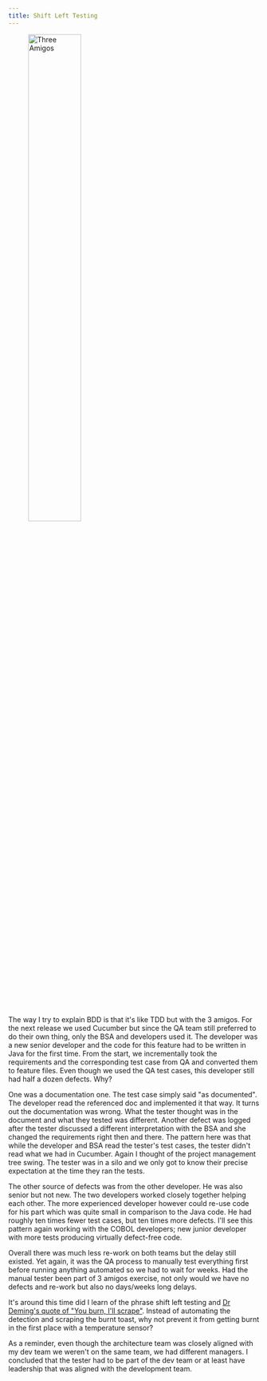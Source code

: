 ```yaml
---
title: Shift Left Testing
---
```


<figure>
    <img src="{{ site.baseurl }}/assets/images/amigos.jpg" alt="Three Amigos" title="Three Amigos" style="width:50%;" />
</figure>

The way I try to explain BDD is that it's like TDD but with the 3 amigos. 
For the next release we used Cucumber but since the QA team still preferred to do their own thing, only the BSA and developers used it. 
The developer was a new senior developer and the code for this feature had to be written in Java for the first time. 
From the start, we incrementally took the requirements and the corresponding test case from QA and converted them to feature files. 
Even though we used the QA test cases, this developer still had half a dozen defects. Why? 

One was a documentation one. The test case simply said "as documented". The developer read the referenced doc and implemented it that way. 
It turns out the documentation was wrong. What the tester thought was in the document and what they tested was different. 
Another defect was logged after the tester discussed a different interpretation with the BSA and she changed the requirements right then and there. 
The pattern here was that while the developer and BSA read the tester's test cases, the tester didn't read what we had in Cucumber. 
Again I thought of the project management tree swing. The tester was in a silo and we only got to know their precise expectation at the time they ran the tests.

The other source of defects was from the other developer. He was also senior but not new. The two developers worked closely together helping each other. 
The more experienced developer however could re-use code for his part which was quite small in comparison to the Java code. 
He had roughly ten times fewer test cases, but ten times more defects. 
I'll see this pattern again working with the COBOL developers; new junior developer with more tests producing virtually defect-free code.

Overall there was much less re-work on both teams but the delay still existed. 
Yet again, it was the QA process to manually test everything first before running anything automated so we had to wait for weeks. 
Had the manual tester been part of 3 amigos exercise, not only would we have no defects and re-work but also no days/weeks long delays. 

It's around this time did I learn of the phrase shift left testing and [Dr Deming's quote of "You burn, I'll scrape"](https://deming.org/you-burn-ill-scrape/).
Instead of automating the detection and scraping the burnt toast, why not prevent it from getting burnt in the first place with a temperature sensor?

As a reminder, even though the architecture team was closely aligned with my dev team we weren't on the same team, we had different managers.
I concluded that the tester had to be part of the dev team or at least have leadership that was aligned with the development team. 
